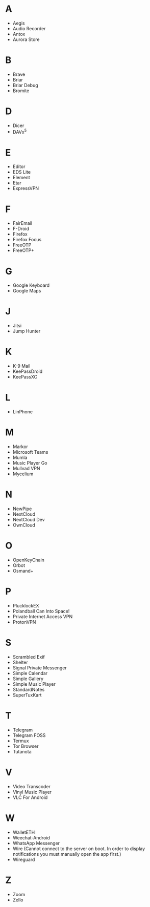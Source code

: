 # A
* Aegis
* Audio Recorder
* Antox
* Aurora Store
# B
* Brave
* Briar
* Briar Debug
* Bromite
# D
* Dicer
* DAVx<sup>5</sub>
# E
* Editor
* EDS Lite
* Element
* Etar
* ExpressVPN
# F
* FairEmail
* F-Droid
* Firefox
* Firefox Focus
* FreeOTP
* FreeOTP+
# G
* Google Keyboard
* Google Maps
# J
* Jitsi
* Jump Hunter
# K
* K-9 Mail
* KeePassDroid
* KeePassXC
# L
* LinPhone
# M
* Markor
* Microsoft Teams
* Mumla
* Music Player Go
* Mullvad VPN
* Mycelium
# N
* NewPipe
* NextCloud
* NextCloud Dev
* OwnCloud
# O
* OpenKeyChain
* Orbot
* Osmand+
# P
* PlucklockEX
* Polandball Can Into Space!
* Private Internet Access VPN
* ProtonVPN
# S
* Scrambled Exif
* Shelter
* Signal Private Messenger
* Simple Calendar
* Simple Gallery
* Simple Music Player
* StandardNotes
* SuperTuxKart
# T
* Telegram
* Telegram FOSS
* Termux
* Tor Browser
* Tutanota
# V
* Video Transcoder
* Vinyl Music Player
* VLC For Android
# W
* WalletETH
* Weechat-Android
* WhatsApp Messenger
* Wire (Cannot connect to the server on boot. In order to display notifications you must manually open the app first.)
* Wireguard
# Z
* Zoom
* Zello
